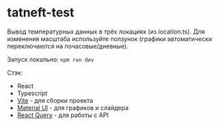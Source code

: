 # tatneft-test

Вывод температурных данных в трёх локациях (из location.ts). Для изменения масштаба используйте ползунок (графики автоматически переключаются на почасовые/дневные).

Запуск локально:  ```npm run dev```

Стэк:
- React
- Typescript
- [Vite](https://vite.dev/) - для сборки проекта
- [Material UI](https://mui.com/) - для графиков и слайдера
- [React Query](https://tanstack.com/query/latest) - для работы с API
